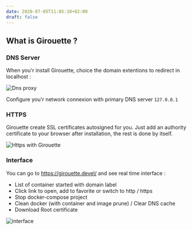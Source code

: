 ```yaml
---
date: 2020-07-05T11:05:10+02:00
draft: false
---
```


## What is Girouette ?

### DNS Server

When you'r install Girouette, choice the domain extentions to redirect in localhost :

![Dns proxy](/dns.jpg)

Configure you'r network connexion with primary DNS server `127.0.0.1`

### HTTPS

Girouette create SSL certificates autosigned for you. Just add an authority certificate to your browser after installation, the rest is done by itself.

![Https with Girouette](/https.jpg)

### Interface

You can go to https://girouette.devel/ and see real time interface :

- List of container started with domain label
- Click link to open, add to favorite or switch to http / https
- Stop docker-compose project
- Clean docker (with container and image prune) / Clear DNS cache
- Download Root certificate

![interface](/interface.jpg)
